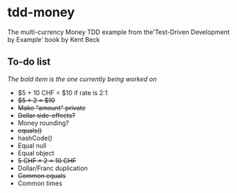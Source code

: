 # tdd-money
The multi-currency Money TDD example from the'Test-Driven Development by Example' book by Kent Beck

## To-do list

*The bold item is the one currently being worked on*

* $5 + 10 CHF = $10 if rate is 2:1
* ~~$5 * 2 = $10~~
* ~~Make "amount" private~~
* ~~Dollar side-effects?~~
* Money rounding?
* ~~equals()~~
* hashCode()
* Equal null
* Equal object
* ~~5 CHF * 2 = 10 CHF~~
* Dollar/Franc duplication
* ~~Common equals~~
* Common times